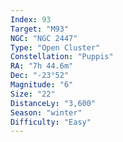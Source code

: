 ```yaml
---
Index: 93
Target: "M93"
NGC: "NGC 2447"
Type: "Open Cluster"
Constellation: "Puppis"
RA: "7h 44.6m"
Dec: "-23°52"
Magnitude: "6"
Size: "22"
DistanceLy: "3,600"
Season: "winter"
Difficulty: "Easy"
---
```

